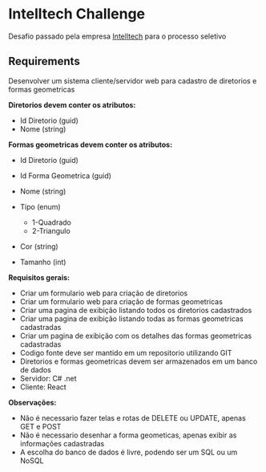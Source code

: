 # Intelltech Challenge

Desafio passado pela empresa [Intelltech](https://intelltech.com.br/) para o processo seletivo

## Requirements

Desenvolver um sistema cliente/servidor web para cadastro de diretorios e formas geometricas

**Diretorios devem conter os atributos:**

- Id Diretorio (guid)
- Nome (string)

**Formas geometricas devem conter os atributos:**

- Id Diretorio (guid)
- Id Forma Geometrica (guid)
- Nome (string)
- Tipo (enum)

  - 1-Quadrado
  - 2-Triangulo

- Cor (string)
- Tamanho (int)

**Requisitos gerais:**

- Criar um formulario web para criação de diretorios
- Criar um formulario web para criação de formas geometricas
- Criar uma pagina de exibição listando todos os diretorios cadastrados
- Criar uma pagina de exibição listando todas as formas geometricas cadastradas
- Criar um pagina de exibição com os detalhes das formas geometricas cadastradas
- Codigo fonte deve ser mantido em um repositorio utilizando GIT
- Diretorios e formas geometricas devem ser armazenados em um banco de dados
- Servidor: C# .net
- Cliente: React

**Observações:**

- Não é necessario fazer telas e rotas de DELETE ou UPDATE, apenas GET e POST
- Não é necessario desenhar a forma geometicas, apenas exibir as informações cadastradas
- A escolha do banco de dados é livre, podendo ser um SQL ou um NoSQL
